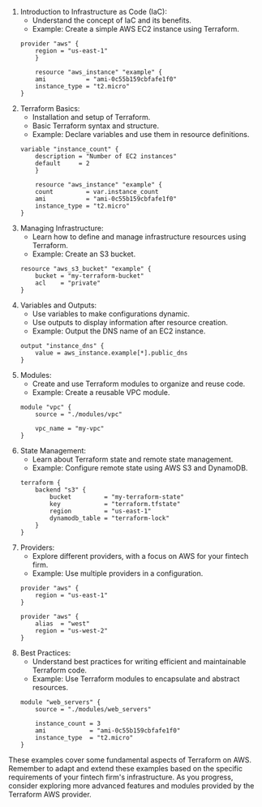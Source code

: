 1. Introduction to Infrastructure as Code (IaC):
    - Understand the concept of IaC and its benefits.
    - Example: Create a simple AWS EC2 instance using Terraform.
    ```hcl
    provider "aws" {
        region = "us-east-1"
        }

        resource "aws_instance" "example" {
        ami           = "ami-0c55b159cbfafe1f0"
        instance_type = "t2.micro"
    }
    ```
2. Terraform Basics:
    - Installation and setup of Terraform.
    - Basic Terraform syntax and structure.
    - Example: Declare variables and use them in resource definitions.
    ```hcl
    variable "instance_count" {
        description = "Number of EC2 instances"
        default     = 2
        }

        resource "aws_instance" "example" {
        count         = var.instance_count
        ami           = "ami-0c55b159cbfafe1f0"
        instance_type = "t2.micro"
    }
    ```
3. Managing Infrastructure:
    - Learn how to define and manage infrastructure resources using Terraform.
    - Example: Create an S3 bucket.
    ```hcl
    resource "aws_s3_bucket" "example" {
        bucket = "my-terraform-bucket"
        acl    = "private"
    }
    ```
4. Variables and Outputs:
    - Use variables to make configurations dynamic.
    - Use outputs to display information after resource creation.
    - Example: Output the DNS name of an EC2 instance.
    ```hcl
    output "instance_dns" {
        value = aws_instance.example[*].public_dns
    }
    ```
5. Modules:
    - Create and use Terraform modules to organize and reuse code.
    - Example: Create a reusable VPC module.
    ```hcl
    module "vpc" {
        source = "./modules/vpc"

        vpc_name = "my-vpc"
    }
    ```
6. State Management:
    - Learn about Terraform state and remote state management.
    - Example: Configure remote state using AWS S3 and DynamoDB.
    ```hcl
    terraform {
        backend "s3" {
            bucket         = "my-terraform-state"
            key            = "terraform.tfstate"
            region         = "us-east-1"
            dynamodb_table = "terraform-lock"
        }
    }
    ```
7. Providers:
    - Explore different providers, with a focus on AWS for your fintech firm.
    - Example: Use multiple providers in a configuration.
    ```hcl
    provider "aws" {
        region = "us-east-1"
    }

    provider "aws" {
        alias  = "west"
        region = "us-west-2"
    }
    ```
8. Best Practices:
    - Understand best practices for writing efficient and maintainable Terraform code.
    - Example: Use Terraform modules to encapsulate and abstract resources.
    ```hcl 
    module "web_servers" {
        source = "./modules/web_servers"

        instance_count = 3
        ami            = "ami-0c55b159cbfafe1f0"
        instance_type  = "t2.micro"
    }   
    ```
These examples cover some fundamental aspects of Terraform on AWS. Remember to adapt and extend these examples based on the specific requirements of your fintech firm's infrastructure. As you progress, consider exploring more advanced features and modules provided by the Terraform AWS provider.